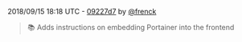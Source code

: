 2018/09/15 18:18 UTC - [09227d7](https://github.com/hassio-addons/addon-portainer/commit/09227d75e069d00687042d023298236469c77938) by [@frenck](https://github.com/frenck)
> :books: Adds instructions on embedding Portainer into the frontend 

